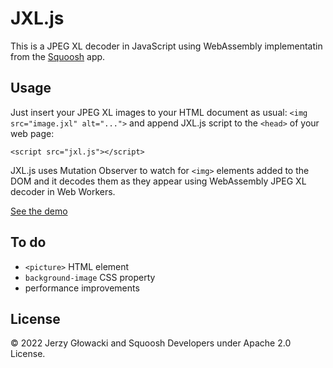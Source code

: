 # JXL.js

This is a JPEG XL decoder in JavaScript using WebAssembly implementatin from the [Squoosh](https://github.com/GoogleChromeLabs/squoosh) app. 

## Usage

Just insert your JPEG XL images to your HTML document as usual: `<img src="image.jxl" alt="...">` and append JXL.js script to the `<head>` of your web page:

`<script src="jxl.js"></script>`

JXL.js uses Mutation Observer to watch for `<img>` elements added to the DOM and it decodes them as they appear using WebAssembly JPEG XL decoder in Web Workers.

[See the demo](https://niutech.github.io/jxl.js/)

## To do

- `<picture>` HTML element
- `background-image` CSS property
- performance improvements

## License

&copy; 2022 Jerzy Głowacki and Squoosh Developers under Apache 2.0 License.